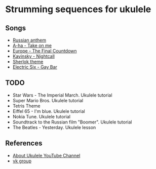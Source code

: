 # Strumming sequences for ukulele

## Songs

- [Russian anthem](strumming/russian_anthem.md)
- [A-ha - Take on me](strumming/a_ha_take_on_me.md)
- [Europe - The Final Countdown](strumming/europe_the_final_countdown.md)
- [Kavinsky - Nightcall](strumming/kavinsky_night_call.md)
- [Sherlok theme](strumming/sherlok_theme.md)
- [Electric Six - Gay Bar](strumming/electric_six_gay_bar.md)

## TODO

- Star Wars - The Imperial March. Ukulele tutorial
- Super Mario Bros. Ukulele tutorial
- Tetris Theme
- Eiffel 65 - I'm blue. Ukulele tutorial
- Nokia Tune. Ukulele tutorial  
- Soundtrack to the Russian film "Boomer". Ukulele tutorial
- The Beatles - Yesterday. Ukulele lesson

## References

- [About Ukulele YouTube Channel](https://www.youtube.com/channel/UCo3eGtq44aBcTTsQPIfPiGQ)
- [vk group](https://vk.com/aboutukulele)